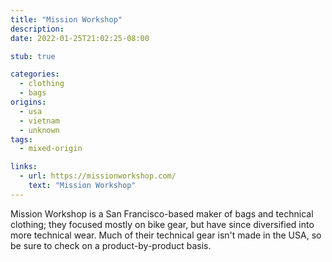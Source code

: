 ```yaml
---
title: "Mission Workshop"
description:
date: 2022-01-25T21:02:25-08:00

stub: true

categories:
  - clothing
  - bags
origins:
  - usa
  - vietnam
  - unknown
tags:
  - mixed-origin

links:
  - url: https://missionworkshop.com/
    text: "Mission Workshop"
---
```


Mission Workshop is a San Francisco-based maker of bags and technical clothing;
they focused mostly on bike gear, but have since diversified into more technical
wear. Much of their technical gear isn't made in the USA, so be sure to check
on a product-by-product basis.
